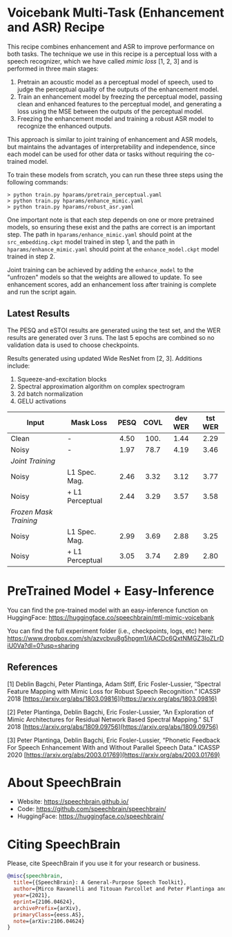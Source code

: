 # Voicebank Multi-Task (Enhancement and ASR) Recipe

This recipe combines enhancement and ASR to improve performance on both tasks.
The technique we use in this recipe is a perceptual loss with a speech
recognizer, which we have called _mimic loss_ [1, 2, 3] and
is performed in three main stages:

1. Pretrain an acoustic model as a perceptual model of speech, used to
   judge the perceptual quality of the outputs of the enhancement model.
2. Train an enhancement model by freezing the perceptual model, passing
   clean and enhanced features to the perceptual model, and generating
   a loss using the MSE between the outputs of the perceptual model.
3. Freezing the enhancement model and training a robust ASR model
   to recognize the enhanced outputs.

This approach is similar to joint training of enhancement and ASR models,
but maintains the advantages of interpretability and independence, since
each model can be used for other data or tasks without requiring the
co-trained model.

To train these models from scratch, you can run these three steps
using the following commands:

```
> python train.py hparams/pretrain_perceptual.yaml
> python train.py hparams/enhance_mimic.yaml
> python train.py hparams/robust_asr.yaml
```

One important note is that each step depends on one or more pretrained
models, so ensuring these exist and the paths are correct is an
important step. The path in `hparams/enhance_mimic.yaml` should
point at the `src_embedding.ckpt` model trained in step 1, and
the path in `hparams/enhance_mimic.yaml` should point at
the `enhance_model.ckpt` model trained in step 2.

Joint training can be achieved by adding the `enhance_model` to
the "unfrozen" models so that the weights are allowed to update.
To see enhancement scores, add an enhancement loss after training
is complete and run the script again.

## Latest Results

The PESQ and eSTOI results are generated using the test set, and the
WER results are generated over 3 runs.
The last 5 epochs are combined so no validation
data is used to choose checkpoints.

Results generated using updated Wide ResNet from [2, 3]. Additions
include:

1. Squeeze-and-excitation blocks
2. Spectral approximation algorithm on complex spectrogram
3. 2d batch normalization
4. GELU activations

| Input | Mask Loss       | PESQ | COVL | dev WER | tst WER  |
|-------|-----------------|:----:|:----:|:-------:|:--------:|
| Clean | -               | 4.50 | 100. | 1.44    | 2.29     |
| Noisy | -               | 1.97 | 78.7 | 4.19    | 3.46     |
| *Joint Training*                                           |
| Noisy | L1 Spec. Mag.   | 2.46 | 3.32 | 3.12    | 3.77     |
| Noisy | + L1 Perceptual | 2.44 | 3.29 | 3.57    | 3.58     |
| *Frozen Mask Training*                                     |
| Noisy | L1 Spec. Mag.   | 2.99 | 3.69 | 2.88    | 3.25     |
| Noisy | + L1 Perceptual | 3.05 | 3.74 | 2.89    | 2.80     |


# PreTrained Model + Easy-Inference
You can find the pre-trained model with an easy-inference function on HuggingFace:
https://huggingface.co/speechbrain/mtl-mimic-voicebank

You can find the full experiment folder (i.e., checkpoints, logs, etc) here:
https://www.dropbox.com/sh/azvcbvu8g5hpgm1/AACDc6QxtNMGZ3IoZLrDiU0Va?dl=0?usp=sharing


## References

[1] Deblin Bagchi, Peter Plantinga, Adam Stiff, Eric Fosler-Lussier, “Spectral Feature Mapping with Mimic Loss for Robust Speech Recognition.” ICASSP 2018 [https://arxiv.org/abs/1803.09816](https://arxiv.org/abs/1803.09816)

[2] Peter Plantinga, Deblin Bagchi, Eric Fosler-Lussier, “An Exploration of Mimic Architectures for Residual Network Based Spectral Mapping.” SLT 2018 [https://arxiv.org/abs/1809.09756](https://arxiv.org/abs/1809.09756)

[3] Peter Plantinga, Deblin Bagchi, Eric Fosler-Lussier, “Phonetic Feedback For Speech Enhancement With and Without Parallel Speech Data.” ICASSP 2020 [https://arxiv.org/abs/2003.01769](https://arxiv.org/abs/2003.01769)


# **About SpeechBrain**
- Website: https://speechbrain.github.io/
- Code: https://github.com/speechbrain/speechbrain/
- HuggingFace: https://huggingface.co/speechbrain/


# **Citing SpeechBrain**
Please, cite SpeechBrain if you use it for your research or business.

```bibtex
@misc{speechbrain,
  title={{SpeechBrain}: A General-Purpose Speech Toolkit},
  author={Mirco Ravanelli and Titouan Parcollet and Peter Plantinga and Aku Rouhe and Samuele Cornell and Loren Lugosch and Cem Subakan and Nauman Dawalatabad and Abdelwahab Heba and Jianyuan Zhong and Ju-Chieh Chou and Sung-Lin Yeh and Szu-Wei Fu and Chien-Feng Liao and Elena Rastorgueva and François Grondin and William Aris and Hwidong Na and Yan Gao and Renato De Mori and Yoshua Bengio},
  year={2021},
  eprint={2106.04624},
  archivePrefix={arXiv},
  primaryClass={eess.AS},
  note={arXiv:2106.04624}
}
```
